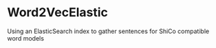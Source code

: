 # Word2VecElastic
Using an ElasticSearch index to gather sentences for ShiCo compatible word models
